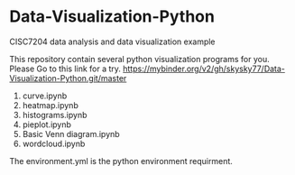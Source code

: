 # Data-Visualization-Python
CISC7204 data analysis and data visualization example

This repository contain several python visualization programs for you.
Please Go to this link for a try.
https://mybinder.org/v2/gh/skysky77/Data-Visualization-Python.git/master

1. curve.ipynb
2. heatmap.ipynb
3. histograms.ipynb
4. pieplot.ipynb
5. Basic Venn diagram.ipynb
6. wordcloud.ipynb

The environment.yml is the python environment requirment.
